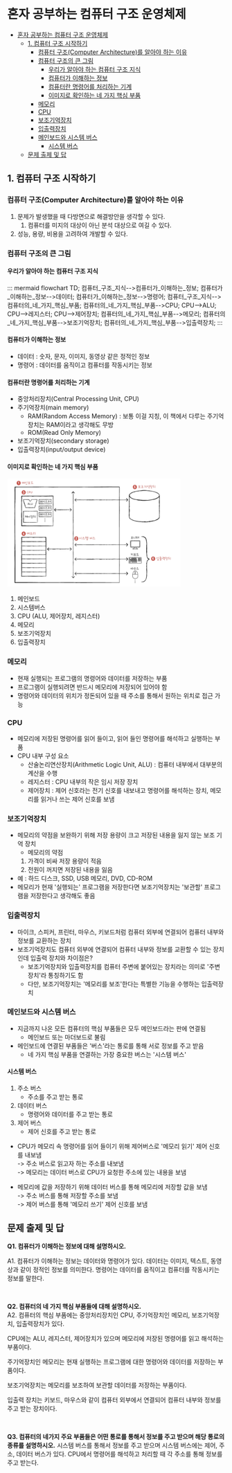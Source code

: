 # 혼자 공부하는 컴퓨터 구조 운영체제 
- [혼자 공부하는 컴퓨터 구조 운영체제](#혼자-공부하는-컴퓨터-구조-운영체제)
  - [1. 컴퓨터 구조 시작하기](#1-컴퓨터-구조-시작하기)
    - [컴퓨터 구조(Computer Architecture)를 알아야 하는 이유](#컴퓨터-구조computer-architecture를-알아야-하는-이유)
    - [컴퓨터 구조의 큰 그림](#컴퓨터-구조의-큰-그림)
      - [우리가 알아야 하는 컴퓨터 구조 지식](#우리가-알아야-하는-컴퓨터-구조-지식)
      - [컴퓨터가 이해하는 정보](#컴퓨터가-이해하는-정보)
      - [컴퓨터란 명령어를 처리하는 기계](#컴퓨터란-명령어를-처리하는-기계)
      - [이미지로 확인하는 네 가지 핵심 부품](#이미지로-확인하는-네-가지-핵심-부품)
    - [메모리](#메모리)
    - [CPU](#cpu)
    - [보조기억장치](#보조기억장치)
    - [입출력장치](#입출력장치)
    - [메인보드와 시스템 버스](#메인보드와-시스템-버스)
      - [시스템 버스](#시스템-버스)
  - [문제 출제 및 답](#문제-출제-및-답)


## 1. 컴퓨터 구조 시작하기
### 컴퓨터 구조(Computer Architecture)를 알아야 하는 이유
1. 문제가 발생했을 때 다방면으로 해결방안을 생각할 수 있다.
   1. 컴퓨터를 미지의 대상이 아닌 분석 대상으로 여길 수 있다.
2. 성능, 용량, 비용을 고려하여 개발할 수 있다.

### 컴퓨터 구조의 큰 그림
#### 우리가 알아야 하는 컴퓨터 구조 지식
::: mermaid
flowchart TD;
    컴퓨터_구조_지식-->컴퓨터가_이해하는_정보;
    컴퓨터가_이해하는_정보-->데이터;
    컴퓨터가_이해하는_정보-->명령어;
    컴퓨터_구조_지식-->컴퓨터의_네_가지_핵심_부품;
    컴퓨터의_네_가지_핵심_부품-->CPU;
    CPU-->ALU;
    CPU-->레지스터;
    CPU-->제어장치;
    컴퓨터의_네_가지_핵심_부품-->메모리;
    컴퓨터의_네_가지_핵심_부품-->보조기억장치;
    컴퓨터의_네_가지_핵심_부품-->입출력장치;
:::
#### 컴퓨터가 이해하는 정보
- 데이터 : 숫자, 문자, 이미지, 동영상 같은 정적인 정보
- 명령어 : 데이터를 움직이고 컴퓨터를 작동시키는 정보

#### 컴퓨터란 명령어를 처리하는 기계
- 중앙처리장치(Central Processing Unit, CPU)
- 주기억장치(main memory)
    - RAM(Random Access Memory) : 보통 이걸 지칭, 이 책에서 다루는 주기억장치는 RAM이라고 생각해도 무방
    - ROM(Read Only Memory)
- 보조기억장치(secondary storage)
- 입출력장치(input/output device)

#### 이미지로 확인하는 네 가지 핵심 부품
<img src="./메인보드 구조.png" width="400px" height="250px" />  

1. 메인보드
2. 시스템버스
3. CPU (ALU, 제어장치, 레지스터)
4. 메모리
5. 보조기억장치
6. 입출력장치


### 메모리
- 현재 실행되는 프로그램의 명령어와 데이터를 저장하는 부품
- 프로그램이 실행되려면 반드시 메모리에 저장되어 있어야 함
- 명령어와 데이터의 위치가 정돈되어 있을 때 주소를 통해서 원하는 위치로 접근 가능

### CPU
- 메모리에 저장된 명령어를 읽어 들이고, 읽어 들인 명령어를 해석하고 실행하는 부품
- CPU 내부 구성 요소
  - 산술논리연산장치(Arithmetic Logic Unit, ALU) : 컴퓨터 내부에서 대부분의 계산을 수행
  - 레지스터 : CPU 내부의 작은 임시 저장 장치
  - 제어장치 : 제어 신호라는 전기 신호를 내보내고 명령어를 해석하는 장치, 메모리를 읽거나 쓰는 제어 신호를 보냄


### 보조기억장치
- 메모리의 약점을 보완하기 위해 저장 용량이 크고 저장된 내용을 잃지 않는 보조 기억 장치
  - 메모리의 약점
  1. 가격이 비싸 저장 용량이 적음
  2. 전원이 꺼지면 저장된 내용을 잃음
- 예 : 하드 디스크, SSD, USB 메모리, DVD, CD-ROM
- 메모리가 현재 '실행되는' 프로그램을 저장한다면 보조기억장치는 '보관할' 프로그램을 저장한다고 생각해도 좋음

### 입출력장치
- 마이크, 스피커, 프린터, 마우스, 키보드처럼 컴퓨터 외부에 연결되어 컴퓨터 내부와 정보를 교환하는 장치
- 보조기억장치도 컴퓨터 외부에 연결되어 컴퓨터 내부와 정보를 교환할 수 있는 장치인데 입출력 장치와 차이점은?
  - 보조기억장치와 입출력장치를 컴퓨터 주변에 붙어있는 장치라는 의미로 '주변 장치'라 통칭하기도 함
  - 다만, 보조기억장치는 '메모리를 보조'한다는 특별한 기능을 수행하는 입출력장치

### 메인보드와 시스템 버스
- 지금까지 나온 모든 컴퓨터의 핵심 부품들은 모두 메인보드라는 판에 연결됨
  - 메인보드 또는 마더보드로 불림
- 메인보드에 연결된 부품들은 '버스'라는 통로를 통해 서로 정보를 주고 받음
  - 네 가지 핵심 부품을 연결하는 가장 중요한 버스는 '시스템 버스'
#### 시스템 버스
1. 주소 버스
   - 주소를 주고 받는 통로 
2. 데이터 버스
   - 명령어와 데이터를 주고 받는 통로
3. 제어 버스
   - 제어 신호를 주고 받는 통로

- CPU가 메모리 속 명령어를 읽어 들이기 위해 제어버스로 '메모리 읽기' 제어 신호를 내보냄  
-> 주소 버스로 읽고자 하는 주소를 내보냄   
-> 메모리는 데이터 버스로 CPU가 요청한 주소에 있는 내용을 보냄

- 메모리에 값을 저장하기 위해 데이터 버스를 통해 메모리에 저장할 값을 보냄  
-> 주소 버스를 통해 저장할 주소를 보냄   
-> 제어 버스를 통해 '메모리 쓰기' 제어 신호를 보냄


## 문제 출제 및 답
**Q1. 컴퓨터가 이해하는 정보에 대해 설명하시오.**

A1. 컴퓨터가 이해하는 정보는 데이터와 명령어가 있다. 데이터는 이미지, 텍스트, 동영상과 같이 정적인 정보를 의미한다. 명령어는 데이터를 움직이고 컴퓨터를 작동시키는 정보를 말한다.

<br>  

**Q2. 컴퓨터의 네 가지 핵심 부품들에 대해 설명하시오.**    
A2. 컴퓨터의 핵심 부품에는 중앙처리장치인 CPU, 주기억장치인 메모리, 보조기억장치, 입출력장치가 있다.  

CPU에는 ALU, 레지스터, 제어장치가 있으며 메모리에 저장된 명령어를 읽고 해석하는 부품이다.  

주기억장치인 메모리는 현재 실행하는 프로그램에 대한 명령어와 데이터를 저장하는 부품이다.  

보조기억장치는 메모리를 보조하여 보관할 데이터를 저장하는 부품이다.  

입출력 장치는 키보드, 마우스와 같이 컴퓨터 외부에서 연결되어 컴퓨터 내부와 정보를 주고 받는 장치이다.

<br>

**Q3. 컴퓨터의 네가지 주요 부품들은 어떤 통로를 통해서 정보를 주고 받으며 해당 통로의 종류를 설명하시오.**
시스템 버스를 통해서 정보를 주고 받으며 시스템 버스에는 제어, 주소, 데이터 버스가 있다. CPU에서 명령어를 해석하고 처리할 때 각 주소를 통해 정보를 주고 받는다.
